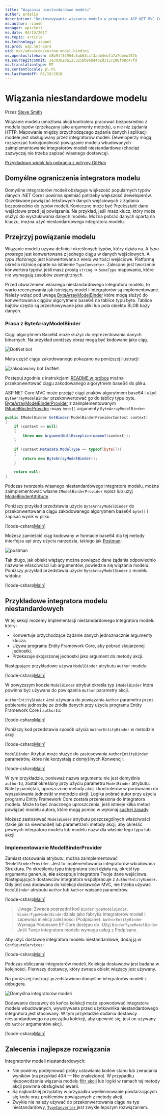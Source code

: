 ```yaml
---
title: "Wiązania niestandardowe modelu"
author: ardalis
description: "Dostosowywanie wiązania modelu w programie ASP.NET MVC Core."
ms.author: riande
manager: wpickett
ms.date: 04/10/2017
ms.topic: article
ms.technology: aspnet
ms.prod: asp.net-core
uid: mvc/advanced/custom-model-binding
ms.openlocfilehash: d8b94f53954c5ab63ccf3aab4eb7a7a7dbea487b
ms.sourcegitcommit: 3e303620a125325bb9abd4b2d315c106fb8c47fd
ms.translationtype: MT
ms.contentlocale: pl-PL
ms.lasthandoff: 01/19/2018
---
```

# <a name="custom-model-binding"></a>Wiązania niestandardowe modelu

Przez [Steve Smith](https://ardalis.com/)

Wiązanie modelu umożliwia akcji kontrolera pracować bezpośrednio z modelu typów (przekazany jako argumenty metody), a nie niż żądania HTTP. Mapowanie między przychodzącego żądania danych i aplikacji modele jest obsługiwany przez integratorów modeli. Deweloperzy mogą rozszerzać funkcjonalność powiązanie modelu wbudowanych zaimplementowanie integratorów modeli niestandardowe (chociaż zazwyczaj nie trzeba zapisać własnego dostawcę).

[Przykładowy widok lub pobrania z witryny GitHub](https://github.com/aspnet/Docs/tree/master/aspnetcore/mvc/advanced/custom-model-binding/)

## <a name="default-model-binder-limitations"></a>Domyślne ograniczenia integratora modelu

Domyślne integratorów modeli obsługuje większość popularnych typów danych .NET Core i powinna spełniać potrzeby większość deweloperów. Oczekiwane powiązać tekstowych danych wejściowych z żądania bezpośrednio do typów modeli. Konieczne może być Przekształć dane wejściowe przed jej powiązania. Na przykład, jeśli masz klucz, który może służyć do wyszukiwania danych modelu. Można pobrać danych opartą na kluczu, można użyć niestandardowego integratora modelu.

## <a name="model-binding-review"></a>Przejrzyj powiązanie modelu

Wiązanie modelu używa definicji określonych typów, który działa na. A *typu prostego* jest konwertowana z jednego ciągu w danych wejściowych. A *typu złożonego* jest konwertowana z wielu wartości wejściowe. Platformę określa różnicę oparte na istnienie `TypeConverter`. Zalecane jest tworzenie konwertera typów, jeśli masz prostą `string`  ->  `SomeType` mapowania, które nie wymagają zasobów zewnętrznych.

Przed utworzeniem własnego niestandardowego integratora modelu, to warto recenzowania jak istniejący model i integratorów są implementowane. Należy wziąć pod uwagę [ByteArrayModelBinder](https://docs.microsoft.com/aspnet/core/api/microsoft.aspnetcore.mvc.modelbinding.binders.bytearraymodelbinder) które mogą służyć do konwertowania ciągów algorytmem base64 na tablice typu byte. Tablice bajtów często są przechowywane jako pliki lub pola obiektu BLOB bazy danych.

### <a name="working-with-the-bytearraymodelbinder"></a>Praca z ByteArrayModelBinder

Ciągi algorytmem Base64 może służyć do reprezentowania danych binarnych. Na przykład poniższy obraz mogą być kodowane jako ciąg.

![DotNet bot](custom-model-binding/images/bot.png "dotnet bot")

Mała część ciągu zakodowanego pokazano na poniższej ilustracji:

![zakodowany bot DotNet](custom-model-binding/images/encoded-bot.png "zakodowane bot dotnet")

Postępuj zgodnie z instrukcjami [README w próbce](https://github.com/aspnet/Docs/blob/master/aspnetcore/mvc/advanced/custom-model-binding/sample/CustomModelBindingSample/README.md) można przekonwertować ciągu zakodowanego algorytmem base64 do pliku.

ASP.NET Core MVC może przejąć ciągi znaków algorytmem base64 i użyć `ByteArrayModelBinder` przekonwertować go do tablicy typu byte. [ByteArrayModelBinderProvider](https://docs.microsoft.com/aspnet/core/api/microsoft.aspnetcore.mvc.modelbinding.binders.bytearraymodelbinderprovider) z zaimplementowanym [IModelBinderProvider](https://docs.microsoft.com/aspnet/core/api/microsoft.aspnetcore.mvc.modelbinding.imodelbinderprovider) mapy `byte[]` argumenty `ByteArrayModelBinder`:

```csharp
public IModelBinder GetBinder(ModelBinderProviderContext context)
{
    if (context == null)
    {
        throw new ArgumentNullException(nameof(context));
    }

    if (context.Metadata.ModelType == typeof(byte[]))
    {
        return new ByteArrayModelBinder();
    }

    return null;
}
```

Podczas tworzenia własnego niestandardowego integratora modelu, można zaimplementować własne `IModelBinderProvider` wpisz lub użyj [ModelBinderAttribute](https://docs.microsoft.com/aspnet/core/api/microsoft.aspnetcore.mvc.modelbinderattribute).

Poniższy przykład przedstawia użycie `ByteArrayModelBinder` do przekonwertowania ciągu zakodowanego algorytmem base64 `byte[]` i zapisać wynik w pliku:

[!code-csharp[Main](custom-model-binding/sample/CustomModelBindingSample/Controllers/ImageController.cs?name=post1&highlight=3)]

Możesz zamieścić ciąg kodowany w formacie base64 dla tej metody interfejsu api przy użyciu narzędzia, takiego jak [Postman](https://www.getpostman.com/):

![postman](custom-model-binding/images/postman.png "postman")

Tak długo, jak obiekt wiążący można powiązać dane żądania odpowiednio nazwane właściwości lub argumentów, powiedzie się wiązania modelu. Poniższy przykład przedstawia użycie `ByteArrayModelBinder` z modelu widoku:

[!code-csharp[Main](custom-model-binding/sample/CustomModelBindingSample/Controllers/ImageController.cs?name=post2&highlight=2)]

## <a name="custom-model-binder-sample"></a>Przykładowe integratora modelu niestandardowych

W tej sekcji możemy implementacji niestandardowego integratora modelu który:

- Konwertuje przychodzące żądanie danych jednoznacznie argumenty klucza.
- Używa programu Entity Framework Core, aby pobrać skojarzonej jednostki.
- Przekazuje skojarzonej jednostki jako argument do metody akcji.

Następujące przykładowe używa `ModelBinder` atrybutu `Author` modelu:

[!code-csharp[Main](custom-model-binding/sample/CustomModelBindingSample/Data/Author.cs?highlight=10)]

W powyższym kodzie `ModelBinder` atrybut określa typ `IModelBinder` która powinna być używana do powiązania `Author` parametry akcji. 

`AuthorEntityBinder` Jest używana do powiązania `Author` parametru przez pobieranie jednostkę ze źródła danych przy użyciu programu Entity Framework Core i `authorId`:

[!code-csharp[Main](custom-model-binding/sample/CustomModelBindingSample/Binders/AuthorEntityBinder.cs?name=demo)]

Poniższy kod przedstawia sposób użycia `AuthorEntityBinder` w metodzie akcji:

[!code-csharp[Main](custom-model-binding/sample/CustomModelBindingSample/Controllers/BoundAuthorsController.cs?name=demo2&highlight=2)]

`ModelBinder` Atrybut może służyć do zastosowania `AuthorEntityBinder` parametrów, które nie korzystają z domyślnych Konwencji:

[!code-csharp[Main](custom-model-binding/sample/CustomModelBindingSample/Controllers/BoundAuthorsController.cs?name=demo1&highlight=2)]

W tym przykładzie, ponieważ nazwa argumentu nie jest domyślnie `authorId`, został określony przy użyciu parametru `ModelBinder` atrybutu. Należy pamiętać, uproszczone metody akcji i kontrolerów w porównaniu do wyszukiwania jednostki w metodzie akcji. Logika pobrać autor przy użyciu programu Entity Framework Core została przeniesiona do integratora modelu. Może to być znacznego uproszczenia, jeśli istnieje kilka metod powiązać modelu autora, które mogą pomóc w wykonaj [suchej zasady](http://deviq.com/don-t-repeat-yourself/).

Możesz zastosować `ModelBinder` atrybutu poszczególnych właściwości (takie jak na viewmodel) lub parametrami metody akcji, aby określić pewnych integratora modelu lub modelu nazw dla właśnie tego typu lub akcji.

### <a name="implementing-a-modelbinderprovider"></a>Implementowanie ModelBinderProvider

Zamiast stosowania atrybutu, można zaimplementować `IModelBinderProvider`. Jest to implementowania integratorów wbudowana Struktura. Po określeniu typu integratora sieci działa na, określ typ argumentu generuje, **nie** akceptuje integratora Twoje dane wejściowe. Następujących dostawców integratora współpracuje z `AuthorEntityBinder`. Gdy jest ona dodawana do kolekcji dostawców MVC, nie trzeba używać `ModelBinder` atrybutu `Author` lub `Author` wpisane parametrów.

[!code-csharp[Main](custom-model-binding/sample/CustomModelBindingSample/Binders/AuthorEntityBinderProvider.cs?highlight=17-20)]

> Uwaga: Zwraca poprzedni kod `BinderTypeModelBinder`. `BinderTypeModelBinder`działa jako fabryka integratorów modeli i zapewnia iniekcji zależności (Podpisane). `AuthorEntityBinder` Wymaga Podpisane EF Core dostępu do. Użyj `BinderTypeModelBinder` Jeśli Twoje integratora modelu wymaga usług z Podpisane.

Aby użyć dostawcę integratora modelu niestandardowe, dodaj ją w `ConfigureServices`:

[!code-csharp[Main](custom-model-binding/sample/CustomModelBindingSample/Startup.cs?name=callout&highlight=5-9)]

Podczas obliczania integratorów modeli, Kolekcja dostawców jest badana w kolejności. Pierwszy dostawcy, który zwraca obiekt wiążący jest używany.

Na poniższej ilustracji przedstawiono domyślne integratorów modeli z debugera.

![Domyślna integratorów modeli](custom-model-binding/images/default-model-binders.png "domyślne integratorów modeli")

Dodawanie dostawcy do końca kolekcji może spowodować integratora modelu wbudowanych, wywoływana przed użytkownika niestandardowego integratora jest stosowany. W tym przykładzie dodaniu dostawcy niestandardowego na początku kolekcji, aby upewnić się, jest on używany do `Author` argumentów akcji.

[!code-csharp[Main](custom-model-binding/sample/CustomModelBindingSample/Startup.cs?name=callout&highlight=5-9)]

## <a name="recommendations-and-best-practices"></a>Zalecenia i najlepsze rozwiązania

Integratorów modeli niestandardowych:
- Nie powinny podejmować próby ustawiania kodów stanu lub zwracania wyników (na przykład 404 — Nie znaleziono). W przypadku niepowodzenia wiązania modelu [filtr akcji](xref:mvc/controllers/filters) lub logiki w ramach tej metody akcji powinna obsługiwać awarii.
- Są najbardziej przydatny w przypadku wyeliminowanie powtarzających się kodu oraz problemów powiązanych z metody akcji.
- Zwykle nie należy używać do przekonwertowania ciągu na typ niestandardowy, [ `TypeConverter` ](https://docs.microsoft.com//dotnet/api/system.componentmodel.typeconverter) jest zwykle lepszym rozwiązaniem.
